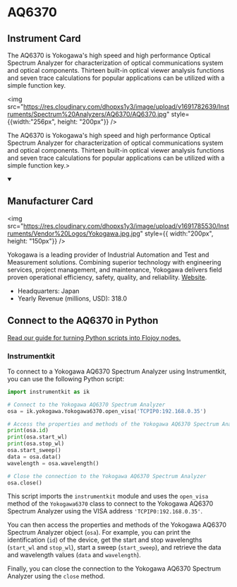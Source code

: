 
# AQ6370

## Instrument Card

<div className="flex">

<div>

The AQ6370 is Yokogawa's high speed and high performance Optical Spectrum Analyzer for characterization of optical communications system and optical components. Thirteen built-in optical viewer analysis functions and seven trace calculations for popular applications can be utilized with a simple function key.

</div>

<img src="https://res.cloudinary.com/dhopxs1y3/image/upload/v1691782639/Instruments/Spectrum%20Analyzers/AQ6370/AQ6370.jpg" style={{width:"256px", height: "200px"}} />

</div>

The AQ6370 is Yokogawa's high speed and high performance Optical Spectrum Analyzer for characterization of optical communications system and optical components. Thirteen built-in optical viewer analysis functions and seven trace calculations for popular applications can be utilized with a simple function key.>

<details open>
<summary><h2>Manufacturer Card</h2></summary>

<img src="https://res.cloudinary.com/dhopxs1y3/image/upload/v1691785530/Instruments/Vendor%20Logos/Yokogawa.jpg.jpg" style={{ width:"200px", height: "150px"}} />

Yokogawa is a leading provider of Industrial Automation and Test and Measurement solutions. Combining superior technology with engineering services, project management, and maintenance, Yokogawa delivers field proven operational efficiency, safety, quality, and reliability. <a href="https://www.yokogawa.com/">Website</a>.

<ul>
  <li>Headquarters: Japan</li>
  <li>Yearly Revenue (millions, USD): 318.0</li>
</ul>
</details>

## Connect to the AQ6370 in Python

[Read our guide for turning Python scripts into Flojoy nodes.](https://docs.flojoy.ai/custom-nodes/creating-custom-node/)


### Instrumentkit

To connect to a Yokogawa AQ6370 Spectrum Analyzer using Instrumentkit, you can use the following Python script:

```python
import instrumentkit as ik

# Connect to the Yokogawa AQ6370 Spectrum Analyzer
osa = ik.yokogawa.Yokogawa6370.open_visa('TCPIP0:192.168.0.35')

# Access the properties and methods of the Yokogawa AQ6370 Spectrum Analyzer
print(osa.id)
print(osa.start_wl)
print(osa.stop_wl)
osa.start_sweep()
data = osa.data()
wavelength = osa.wavelength()

# Close the connection to the Yokogawa AQ6370 Spectrum Analyzer
osa.close()
```

This script imports the `instrumentkit` module and uses the `open_visa` method of the `Yokogawa6370` class to connect to the Yokogawa AQ6370 Spectrum Analyzer using the VISA address `'TCPIP0:192.168.0.35'`.

You can then access the properties and methods of the Yokogawa AQ6370 Spectrum Analyzer object (`osa`). For example, you can print the identification (`id`) of the device, get the start and stop wavelengths (`start_wl` and `stop_wl`), start a sweep (`start_sweep`), and retrieve the data and wavelength values (`data` and `wavelength`).

Finally, you can close the connection to the Yokogawa AQ6370 Spectrum Analyzer using the `close` method.

